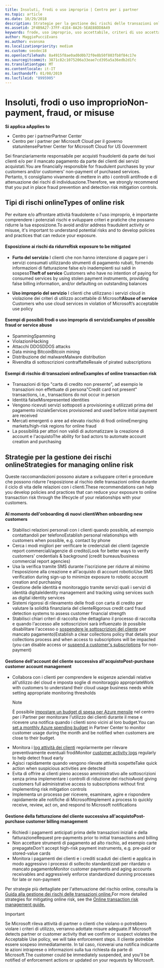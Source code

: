 ```yaml
---
title: Insoluti, frodi o uso improprio | Centro per i partner
ms.topic: article
ms.date: 10/29/2018
description: Strategie per la gestione dei rischi delle transazioni online, compreso il mancato pagamento da parte del cliente per beni e servizi e l'attività fraudolenta o l'uso improprio.
ms.assetid: 2F4B9A27-37FF-41E4-8A26-5EAE88DD8A49
keywords: frode, uso improprio, uso accettabile, criteri di uso accettabile, mancato pagamento, il cliente non pagherà la fattura, rischio online, furto di servizio, abuso di servizio, sospensione di una sottoscrizione,
author: MaggiePucciEvans
ms.author: evansma
ms.localizationpriority: medium
ms.custom: seodec18
ms.openlocfilehash: 8a4915f8ae0ad0d0b72f0e8b50f803fb8f84c17e
ms.sourcegitcommit: 3871c82c1075206a33eae7cd395a5a36edb2d1fc
ms.translationtype: MT
ms.contentlocale: it-IT
ms.lasthandoff: 01/08/2019
ms.locfileid: "8995905"
---
```

# <a name="non-payment-fraud-or-misuse"></a><span data-ttu-id="d7055-104">Insoluti, frodi o uso improprio</span><span class="sxs-lookup"><span data-stu-id="d7055-104">Non-payment, fraud, or misuse</span></span>

**<span data-ttu-id="d7055-105">Si applica a</span><span class="sxs-lookup"><span data-stu-id="d7055-105">Applies to</span></span>**

-  <span data-ttu-id="d7055-106">Centro per i partner</span><span class="sxs-lookup"><span data-stu-id="d7055-106">Partner Center</span></span>
-  <span data-ttu-id="d7055-107">Centro per i partner per Microsoft Cloud per il governo statunitense</span><span class="sxs-lookup"><span data-stu-id="d7055-107">Partner Center for Microsoft Cloud for US Government</span></span>



<span data-ttu-id="d7055-108">Sei finanziariamente responsabile per acquisti fraudolenti da parte dei tuoi clienti e/o per il mancato pagamento da parte dei clienti dei servizi acquistati.</span><span class="sxs-lookup"><span data-stu-id="d7055-108">You are financially responsible for fraudulent purchases by your customers and/or customers' non-payment of purchased services.</span></span> <span data-ttu-id="d7055-109">Pertanto, ti consigliamo vivamente di mettere in atto i controlli antifrode e di attenuazione dei rischi di individuazione.</span><span class="sxs-lookup"><span data-stu-id="d7055-109">Therefore, we strongly recommend that you put in place fraud prevention and detection risk mitigation controls.</span></span>

## <a name="types-of-online-risk"></a><span data-ttu-id="d7055-110">Tipi di rischi online</span><span class="sxs-lookup"><span data-stu-id="d7055-110">Types of online risk</span></span>

<span data-ttu-id="d7055-111">Per evitare e/o affrontare attività fraudolente o l'uso improprio, è importante comprendere i potenziali rischi e sviluppare criteri e pratiche che possano ridurre la tua esposizione.</span><span class="sxs-lookup"><span data-stu-id="d7055-111">To avoid and/or address fraudulent activity or misuse, it's important to understand potential risks and to develop policies and practices that can reduce your exposure.</span></span>

#### <a name="risk-exposure-to-be-mitigated"></a><span data-ttu-id="d7055-112">Esposizione ai rischi da ridurre</span><span class="sxs-lookup"><span data-stu-id="d7055-112">Risk exposure to be mitigated</span></span>

- <span data-ttu-id="d7055-113">**Furto del servizio** I clienti che non hanno intenzione di pagare per i servizi consumati utilizzando strumenti di pagamento rubati, fornendo informazioni di fatturazione false e/o inadempienti sui saldi in sospeso</span><span class="sxs-lookup"><span data-stu-id="d7055-113">**Theft of service** Customers who have no intention of paying for consumed services by using stolen payment instruments, providing false billing information, and/or defaulting on outstanding balances</span></span>

- <span data-ttu-id="d7055-114">**Uso improprio del servizio** I clienti che utilizzano i servizi cloud in violazione dei criteri di utilizzo accettabile di Microsoft</span><span class="sxs-lookup"><span data-stu-id="d7055-114">**Abuse of service** Customers who use cloud services in violation of Microsoft’s acceptable use policy</span></span>

#### <a name="examples-of-possible-fraud-or-service-abuse"></a><span data-ttu-id="d7055-115">Esempi di possibili frodi o uso improprio di servizio</span><span class="sxs-lookup"><span data-stu-id="d7055-115">Examples of possible fraud or service abuse</span></span>
- <span data-ttu-id="d7055-116">Spamming</span><span class="sxs-lookup"><span data-stu-id="d7055-116">Spamming</span></span>
- <span data-ttu-id="d7055-117">Violazioni</span><span class="sxs-lookup"><span data-stu-id="d7055-117">Hacking</span></span>
- <span data-ttu-id="d7055-118">Attacchi DDOS</span><span class="sxs-lookup"><span data-stu-id="d7055-118">DDOS attacks</span></span>
- <span data-ttu-id="d7055-119">Data mining Bitcoin</span><span class="sxs-lookup"><span data-stu-id="d7055-119">Bitcoin mining</span></span>
- <span data-ttu-id="d7055-120">Distribuzione del malware</span><span class="sxs-lookup"><span data-stu-id="d7055-120">Malware distribution</span></span>
- <span data-ttu-id="d7055-121">Rivendita di sottoscrizioni contraffatte</span><span class="sxs-lookup"><span data-stu-id="d7055-121">Resale of pirated subscriptions</span></span> 

#### <a name="examples-of-online-transaction-risk"></a><span data-ttu-id="d7055-122">Esempi di rischio di transazioni online</span><span class="sxs-lookup"><span data-stu-id="d7055-122">Examples of online transaction risk</span></span>
- <span data-ttu-id="d7055-123">Transazioni di tipo "carta di credito non presente", ad esempio le transazioni non effettuate di persona</span><span class="sxs-lookup"><span data-stu-id="d7055-123">"Credit card not present" transactions, i.e., transactions do not occur in person</span></span>
- <span data-ttu-id="d7055-124">Identità false</span><span class="sxs-lookup"><span data-stu-id="d7055-124">Misrepresented identities</span></span>
- <span data-ttu-id="d7055-125">Vengono ricevuti servizi sottoposti a provisioning e utilizzati prima del pagamento iniziale</span><span class="sxs-lookup"><span data-stu-id="d7055-125">Services provisioned and used before initial payment are received</span></span>
- <span data-ttu-id="d7055-126">Mercati emergenti o aree ad elevato rischio di frodi online</span><span class="sxs-lookup"><span data-stu-id="d7055-126">Emerging markets/high-risk regions for online fraud</span></span>
- <span data-ttu-id="d7055-127">La possibilità per attori non validi di automatizzare la creazione di account e l'acquisto</span><span class="sxs-lookup"><span data-stu-id="d7055-127">The ability for bad actors to automate account creation and purchasing</span></span>

## <a name="strategies-for-managing-online-risk"></a><span data-ttu-id="d7055-128">Strategie per la gestione dei rischi online</span><span class="sxs-lookup"><span data-stu-id="d7055-128">Strategies for managing online risk</span></span>

<span data-ttu-id="d7055-129">Queste raccomandazioni possono aiutare a sviluppare criteri e procedure che possono ridurre l'esposizione al rischio delle transazioni online durante il ciclo di vita delle relazioni con i clienti.</span><span class="sxs-lookup"><span data-stu-id="d7055-129">These recommendations can help you develop policies and practices that can reduce your exposure to online transaction risk through the lifecycle of your relationships with your customers.</span></span>  

#### <a name="when-onboarding-new-customers"></a><span data-ttu-id="d7055-130">Al momento dell'onboarding di nuovi clienti</span><span class="sxs-lookup"><span data-stu-id="d7055-130">When onboarding new customers</span></span>
- <span data-ttu-id="d7055-131">Stabilisci relazioni personali con i clienti quando possibile, ad esempio contattandoli per telefono</span><span class="sxs-lookup"><span data-stu-id="d7055-131">Establish personal relationships with customers when possible, e.g. contact by phone</span></span>
- <span data-ttu-id="d7055-132">Cerca i modi migliori per verificare le credenziali dei clienti (agenzie report commerciali/agenzie di credito)</span><span class="sxs-lookup"><span data-stu-id="d7055-132">Look for better ways to verify customers' credentials & background (credit bureaus/business commercial report agencies)</span></span> 
- <span data-ttu-id="d7055-133">Usa la verifica tramite SMS durante l'iscrizione per ridurre al minimo l'esposizione alla creazione e all'acquisto di account robotici</span><span class="sxs-lookup"><span data-stu-id="d7055-133">Use SMS verification during sign-up to minimize exposure to robotic account creation and purchasing</span></span>
- <span data-ttu-id="d7055-134">Gestione delle identità e monitoraggio tramite servizi quali i servizi di identità digitale</span><span class="sxs-lookup"><span data-stu-id="d7055-134">Identity management and tracking using services such as digital identity services</span></span>
- <span data-ttu-id="d7055-135">Sistemi rigorosi di rilevamento delle frodi con carta di credito per valutare la solidità finanziaria del cliente</span><span class="sxs-lookup"><span data-stu-id="d7055-135">Rigorous credit card fraud detection systems to assess customer financial strength</span></span>
- <span data-ttu-id="d7055-136">Stabilisci chiari criteri di raccolta che dettagliano il processo di raccolta e quando l'accesso alle sottoscrizioni sarà influenzato (è possibile disabilitare l'accesso o [sospendere le sottoscrizioni del cliente](suspend-a-subscription.md) per mancato pagamento)</span><span class="sxs-lookup"><span data-stu-id="d7055-136">Establish a clear collections policy that details your collections process and when access to subscriptions will be impacted (you can disable access or [suspend a customer's subscriptions](suspend-a-subscription.md) for non-payment)</span></span>

#### <a name="post-purchase-customer-account-management"></a><span data-ttu-id="d7055-137">Gestione dell'account del cliente successiva all'acquisto</span><span class="sxs-lookup"><span data-stu-id="d7055-137">Post-purchase customer account management</span></span>
- <span data-ttu-id="d7055-138">Collabora con i clienti per comprendere le esigenze aziendali relative all'utilizzo del cloud e imposta soglie di monitoraggio appropriate</span><span class="sxs-lookup"><span data-stu-id="d7055-138">Work with customers to understand their cloud usage business needs while setting appropriate monitoring thresholds</span></span>
    > [!NOTE]  
    >  <span data-ttu-id="d7055-139">È possibile [impostare un budget di spesa per Azure mensile](set-an-azure-spending-budget-for-your-customers.md) nel centro per i Partner per monitorare l'utilizzo dei clienti durante il mese e ricevere una notifica quando i clienti sono vicini al loro budget.</span><span class="sxs-lookup"><span data-stu-id="d7055-139">You can [set a monthly Azure spending budget](set-an-azure-spending-budget-for-your-customers.md) in Partner Center to monitor customer usage during the month and be notified when customers are close to their budget.</span></span>
- <span data-ttu-id="d7055-140">Monitora i [log attività dei clienti](activity-logs.md) regolarmente per rilevare preventivamente eventuali frodi</span><span class="sxs-lookup"><span data-stu-id="d7055-140">Monitor [customer activity logs](activity-logs.md) regularly to help detect fraud early</span></span>
- <span data-ttu-id="d7055-141">Agisci rapidamente quando vengono rilevate attività sospette</span><span class="sxs-lookup"><span data-stu-id="d7055-141">Take quick action when suspicious activities are detected</span></span>
- <span data-ttu-id="d7055-142">Evita di offrire ai clienti pieno accesso amministrativo alle sottoscrizioni senza prima implementare i controlli di riduzione del rischio</span><span class="sxs-lookup"><span data-stu-id="d7055-142">Avoid giving customers full administrative access to subscriptions without first implementing risk mitigation controls</span></span>
- <span data-ttu-id="d7055-143">Implementa un processo per ricevere, esaminare, agire e rispondere rapidamente alle notifiche di Microsoft</span><span class="sxs-lookup"><span data-stu-id="d7055-143">Implement a process to quickly receive, review, act on, and respond to Microsoft notifications</span></span>

#### <a name="post-purchase-customer-billing-management"></a><span data-ttu-id="d7055-144">Gestione della fatturazione del cliente successiva all'acquisto</span><span class="sxs-lookup"><span data-stu-id="d7055-144">Post-purchase customer billing management</span></span>
- <span data-ttu-id="d7055-145">Richiedi i pagamenti anticipati prima delle transazioni iniziali e della fatturazione</span><span class="sxs-lookup"><span data-stu-id="d7055-145">Request pre-payments prior to initial transactions and billing</span></span> 
- <span data-ttu-id="d7055-146">Non accettare strumenti di pagamento ad alto rischio, ad esempio carte prepagate</span><span class="sxs-lookup"><span data-stu-id="d7055-146">Don't accept high-risk payment instruments, e.g. pre-paid or stored-value cards</span></span>
- <span data-ttu-id="d7055-147">Monitora i pagamenti dei clienti e i crediti scaduti dei clienti e applica in modo aggressivo i processi di sollecito standardizzati per ritardato o mancato pagamento</span><span class="sxs-lookup"><span data-stu-id="d7055-147">Monitor customer payments and aging accounts receivables and aggressively enforce standardized dunning processes for late or non-payment</span></span>

<span data-ttu-id="d7055-148">Per strategie più dettagliate per l'attenuazione del rischio online, consulta la [Guida alla gestione dei rischi delle transazioni online.](https://assets.windowsphone.com/7d885238-e13b-4f10-a682-3d5adacd2859/CSP-PartnerRiskGuide-APSFinal_InvariantCulture_Default.zip)</span><span class="sxs-lookup"><span data-stu-id="d7055-148">For more detailed strategies for mitigating online risk, see the [Online transaction risk management guide.](https://assets.windowsphone.com/7d885238-e13b-4f10-a682-3d5adacd2859/CSP-PartnerRiskGuide-APSFinal_InvariantCulture_Default.zip)</span></span>

> [!IMPORTANT]  
> <span data-ttu-id="d7055-149">Se Microsoft rileva attività di partner o clienti che violano o potrebbero violare i criteri di utilizzo, verranno adottate misure adeguate.</span><span class="sxs-lookup"><span data-stu-id="d7055-149">If Microsoft detects partner or customer activity that we confirm or suspect violates the Acceptable Use policy, we will take enforcement steps.</span></span> <span data-ttu-id="d7055-150">Il cliente potrebbe essere sospeso immediatamente. In tal caso, riceverai una notifica indicante le azioni intraprese o informazioni sulla tua richiesta da parte di Microsoft.</span><span class="sxs-lookup"><span data-stu-id="d7055-150">The customer could be immediately suspended, and you'll be notified of enforcement actions or updated on your requests by Microsoft.</span></span>

 

 



